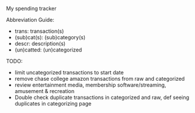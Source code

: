 My spending tracker

Abbreviation Guide:
- trans: transaction(s)
- (sub)cat(s): (sub)category(s)
- descr: description(s)
- (un)catted: (un)categorized


TODO:
- limit uncategorized transactions to start date
- remove chase college amazon transactions from raw and categorized
- review entertainment media, membership software/streaming, amusement & recreation
- Double check duplicate transactions in categorized and raw, def seeing duplicates in categorizing page
